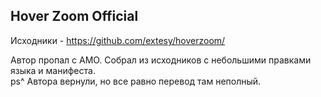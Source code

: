 ## Hover Zoom Official

Исходники - <a href="https://github.com/extesy/hoverzoom/" target="_blank">https://github.com/extesy/hoverzoom/</a>

Автор пропал с AMO. Собрал из исходников с небольшими правками языка и манифеста.  
ps^ Автора вернули, но все равно перевод там неполный.
